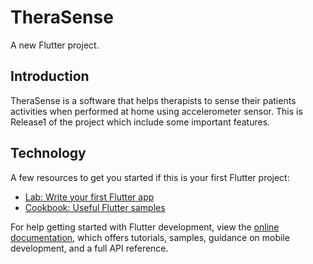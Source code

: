 # TheraSense

A new Flutter project.

## Introduction

TheraSense is a software that helps therapists to sense their patients activities when performed at home using accelerometer sensor. This is Release1 of the project which include some important features.

## Technology 


A few resources to get you started if this is your first Flutter project:

- [Lab: Write your first Flutter app](https://docs.flutter.dev/get-started/codelab)
- [Cookbook: Useful Flutter samples](https://docs.flutter.dev/cookbook)

For help getting started with Flutter development, view the
[online documentation](https://docs.flutter.dev/), which offers tutorials,
samples, guidance on mobile development, and a full API reference.
